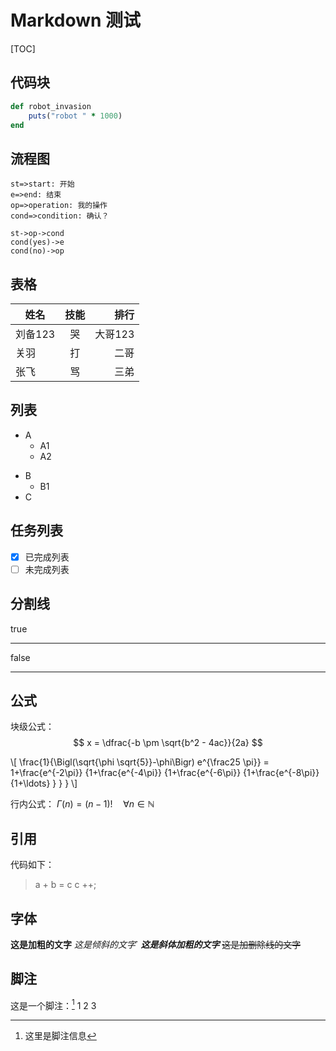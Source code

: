 # Markdown 测试

[TOC]
## 代码块
```ruby
def robot_invasion
    puts("robot " * 1000)
end
```

## 流程图
```flow
st=>start: 开始
e=>end: 结束
op=>operation: 我的操作
cond=>condition: 确认？

st->op->cond
cond(yes)->e
cond(no)->op
```

## 表格
姓名 | 技能 | 排行
--- | :---: | ---:
刘备123 | 哭 | 大哥123
关羽 | 打 | 二哥
张飞 | 骂 | 三弟

## 列表
* A
    - A1
    - A2
- B
    - B1
- C

## 任务列表
- [x] 已完成列表
- [ ] 未完成列表

## 分割线
true
***
false
*****

## 公式
块级公式：
$$  x = \dfrac{-b \pm \sqrt{b^2 - 4ac}}{2a} $$

\\[ \frac{1}{\Bigl(\sqrt{\phi \sqrt{5}}-\phi\Bigr) e^{\frac25 \pi}} =
1+\frac{e^{-2\pi}} {1+\frac{e^{-4\pi}} {1+\frac{e^{-6\pi}}
{1+\frac{e^{-8\pi}} {1+\ldots} } } } \\]

行内公式： $\Gamma(n) = (n-1)!\quad\forall n\in\mathbb N$

## 引用
代码如下：
> a + b = c
> c ++;

## 字体
**这是加粗的文字**
*这是倾斜的文字*`
***这是斜体加粗的文字***
~~这是加删除线的文字~~
## 脚注
这是一个脚注：[^point]
1
2
3

[^point]: 这里是脚注信息